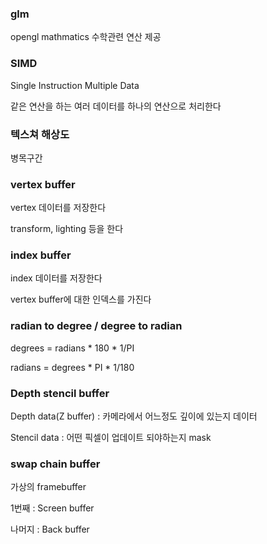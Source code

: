 ### glm

opengl mathmatics 수학관련 연산 제공

### SIMD

Single Instruction Multiple Data

같은 연산을 하는 여러 데이터를 하나의 연산으로 처리한다 

### 텍스쳐 해상도

병목구간

### vertex buffer

vertex 데이터를 저장한다 

transform, lighting 등을 한다 

### index buffer

index 데이터를 저장한다

vertex buffer에 대한 인덱스를 가진다 

### radian to degree / degree to radian

degrees = radians * 180 * 1/PI

radians = degrees * PI * 1/180 

### Depth stencil buffer

Depth data(Z buffer) : 카메라에서 어느정도 깊이에 있는지 데이터 

Stencil data : 어떤 픽셀이 업데이트 되야하는지 mask 

### swap chain buffer

가상의 framebuffer 

1번째 : Screen buffer

나머지 : Back buffer

